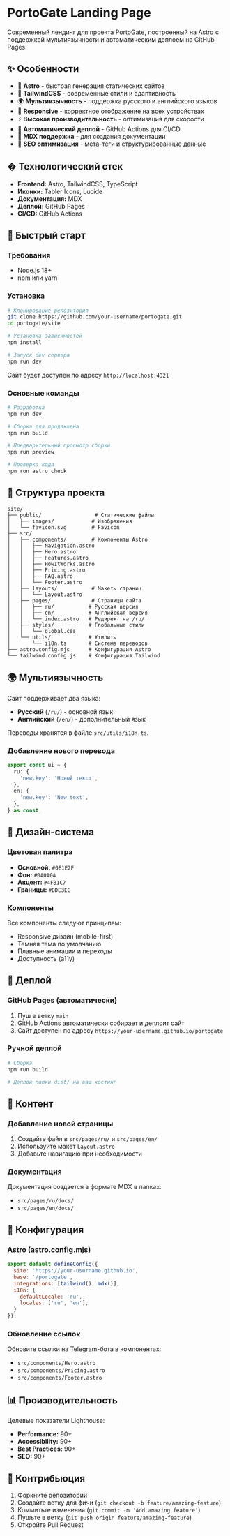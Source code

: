 # PortoGate Landing Page

Современный лендинг для проекта PortoGate, построенный на Astro с поддержкой мультиязычности и автоматическим деплоем на GitHub Pages.

## ✨ Особенности

- 🚀 **Astro** - быстрая генерация статических сайтов
- 🎨 **TailwindCSS** - современные стили и адаптивность
- 🌍 **Мультиязычность** - поддержка русского и английского языков
- 📱 **Responsive** - корректное отображение на всех устройствах
- ⚡ **Высокая производительность** - оптимизация для скорости
- 🔄 **Автоматический деплой** - GitHub Actions для CI/CD
- 📝 **MDX поддержка** - для создания документации
- 🎯 **SEO оптимизация** - мета-теги и структурированные данные

## � Технологический стек

- **Frontend:** Astro, TailwindCSS, TypeScript
- **Иконки:** Tabler Icons, Lucide
- **Документация:** MDX
- **Деплой:** GitHub Pages
- **CI/CD:** GitHub Actions

## 🚀 Быстрый старт

### Требования

- Node.js 18+ 
- npm или yarn

### Установка

```bash
# Клонирование репозитория
git clone https://github.com/your-username/portogate.git
cd portogate/site

# Установка зависимостей
npm install

# Запуск dev сервера
npm run dev
```

Сайт будет доступен по адресу `http://localhost:4321`

### Основные команды

```bash
# Разработка
npm run dev

# Сборка для продакшена
npm run build

# Предварительный просмотр сборки
npm run preview

# Проверка кода
npm run astro check
```

## 📁 Структура проекта

```
site/
├── public/                 # Статические файлы
│   ├── images/            # Изображения
│   └── favicon.svg        # Favicon
├── src/
│   ├── components/        # Компоненты Astro
│   │   ├── Navigation.astro
│   │   ├── Hero.astro
│   │   ├── Features.astro
│   │   ├── HowItWorks.astro
│   │   ├── Pricing.astro
│   │   ├── FAQ.astro
│   │   └── Footer.astro
│   ├── layouts/           # Макеты страниц
│   │   └── Layout.astro
│   ├── pages/             # Страницы сайта
│   │   ├── ru/           # Русская версия
│   │   ├── en/           # Английская версия
│   │   └── index.astro   # Редирект на /ru/
│   ├── styles/           # Глобальные стили
│   │   └── global.css
│   └── utils/            # Утилиты
│       └── i18n.ts       # Система переводов
├── astro.config.mjs      # Конфигурация Astro
└── tailwind.config.js    # Конфигурация Tailwind
```

## 🌍 Мультиязычность

Сайт поддерживает два языка:
- **Русский** (`/ru/`) - основной язык
- **Английский** (`/en/`) - дополнительный язык

Переводы хранятся в файле `src/utils/i18n.ts`.

### Добавление нового перевода

```typescript
export const ui = {
  ru: {
    'new.key': 'Новый текст',
  },
  en: {
    'new.key': 'New text',
  },
} as const;
```

## 🎨 Дизайн-система

### Цветовая палитра

- **Основной:** `#0E1E2F`
- **Фон:** `#0A0A0A` 
- **Акцент:** `#4F81C7`
- **Границы:** `#DDE3EC`

### Компоненты

Все компоненты следуют принципам:
- Responsive дизайн (mobile-first)
- Темная тема по умолчанию
- Плавные анимации и переходы
- Доступность (a11y)

## 🚀 Деплой

### GitHub Pages (автоматически)

1. Пуш в ветку `main`
2. GitHub Actions автоматически собирает и деплоит сайт
3. Сайт доступен по адресу `https://your-username.github.io/portogate`

### Ручной деплой

```bash
# Сборка
npm run build

# Деплой папки dist/ на ваш хостинг
```

## 📝 Контент

### Добавление новой страницы

1. Создайте файл в `src/pages/ru/` и `src/pages/en/`
2. Используйте макет `Layout.astro`
3. Добавьте навигацию при необходимости

### Документация

Документация создается в формате MDX в папках:
- `src/pages/ru/docs/`
- `src/pages/en/docs/`

## 🔧 Конфигурация

### Astro (astro.config.mjs)

```javascript
export default defineConfig({
  site: 'https://your-username.github.io',
  base: '/portogate',
  integrations: [tailwind(), mdx()],
  i18n: {
    defaultLocale: 'ru',
    locales: ['ru', 'en'],
  }
});
```

### Обновление ссылок

Обновите ссылки на Telegram-бота в компонентах:
- `src/components/Hero.astro`
- `src/components/Pricing.astro`
- `src/components/Footer.astro`

## 📊 Производительность

Целевые показатели Lighthouse:
- **Performance:** 90+
- **Accessibility:** 90+
- **Best Practices:** 90+
- **SEO:** 90+

## 🤝 Контрибьюция

1. Форкните репозиторий
2. Создайте ветку для фичи (`git checkout -b feature/amazing-feature`)
3. Коммитьте изменения (`git commit -m 'Add amazing feature'`)
4. Пушьте в ветку (`git push origin feature/amazing-feature`)
5. Откройте Pull Request

